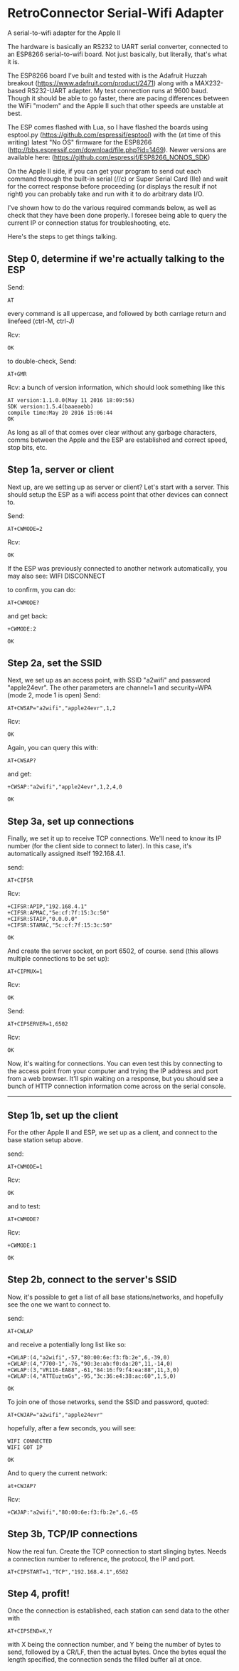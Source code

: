 # RetroConnector Serial-Wifi Adapter
A serial-to-wifi adapter for the Apple II

The hardware is basically an RS232 to UART serial converter, connected to an ESP8266 serial-to-wifi board. Not just basically, but literally, that's what it is.

The ESP8266 board I've built and tested with is the Adafruit Huzzah breakout (https://www.adafruit.com/product/2471) along with a MAX232-based RS232-UART adapter. My test connection runs at 9600 baud. Though it should be able to go faster, there are pacing differences between the WiFi "modem" and the Apple II such that other speeds are unstable at best.

The ESP comes flashed with Lua, so I have flashed the boards using esptool.py (https://github.com/espressif/esptool) with the (at time of this writing) latest "No OS" firmware for the ESP8266 (http://bbs.espressif.com/download/file.php?id=1469). Newer versions are available here: (https://github.com/espressif/ESP8266_NONOS_SDK)

On the Apple II side, if you can get your program to send out each command through the built-in serial (//c) or Super Serial Card (IIe) and wait for the correct response before proceeding (or displays the result if not right) you can probably take and run with it to do arbitrary data I/O.

I've shown how to do the various required commands below, as well as check that they have been done properly. I foresee being able to query the current IP or connection status for troubleshooting, etc.


Here's the steps to get things talking. 

## Step 0, determine if we're actually talking to the ESP

Send:

	AT

every command is all uppercase, and followed by both carriage return and linefeed (ctrl-M, ctrl-J)

Rcv:

	OK

to double-check, 
Send:

	AT+GMR

Rcv: a bunch of version information, which should look something like this

	AT version:1.1.0.0(May 11 2016 18:09:56)
	SDK version:1.5.4(baaeaebb)
	compile time:May 20 2016 15:06:44
	OK

As long as all of that comes over clear without any garbage characters, comms between the Apple and the ESP are established and correct speed, stop bits, etc.


## Step 1a, server or client

Next up, are we setting up as server or client? Let's start with a server. This should setup the ESP as a wifi access point that other devices can connect to.

Send:

	AT+CWMODE=2

Rcv:
	
	OK

If the ESP was previously connected to another network automatically, you may also see:
WIFI DISCONNECT

to confirm, you can do:

	AT+CWMODE?

and get back:

	+CWMODE:2

	OK

## Step 2a, set the SSID

Next, we set up as an access point, with SSID "a2wifi" and password "apple24evr". The other parameters are channel=1 and security=WPA (mode 2, mode 1 is open)
Send:

	AT+CWSAP="a2wifi","apple24evr",1,2

Rcv:

	OK


Again, you can query this with:

	AT+CWSAP?

and get:

	+CWSAP:"a2wifi","apple24evr",1,2,4,0

	OK

## Step 3a, set up connections

Finally, we set it up to receive TCP connections. We'll need to know its IP number (for the client side to connect to later). In this case, it's automatically assigned itself 192.168.4.1.

send:

	AT+CIFSR

Rcv:

	+CIFSR:APIP,"192.168.4.1"
	+CIFSR:APMAC,"5e:cf:7f:15:3c:50"
	+CIFSR:STAIP,"0.0.0.0"
	+CIFSR:STAMAC,"5c:cf:7f:15:3c:50"

	OK

And create the server socket, on port 6502, of course.
send (this allows multiple connections to be set up):

	AT+CIPMUX=1

Rcv:

	OK

Send:

	AT+CIPSERVER=1,6502

Rcv:

	OK

Now, it's waiting for connections. You can even test this by connecting to the access point from your computer and trying the IP address and port from a web browser. It'll spin waiting on a response, but you should see a bunch of HTTP connection information come across on the serial console.


___


## Step 1b, set up the client

For the other Apple II and ESP, we set up as a client, and connect to the base station setup above.

send: 

	AT+CWMODE=1

Rcv:

	OK

and to test:

	AT+CWMODE?

Rcv:

	+CWMODE:1

	OK


## Step 2b, connect to the server's SSID

Now, it's possible to get a list of all base stations/networks, and hopefully see the one we want to connect to.

send:

	AT+CWLAP

and receive a potentially long list like so:

	+CWLAP:(4,"a2wifi",-57,"80:00:6e:f3:fb:2e",6,-39,0)
	+CWLAP:(4,"7700-1",-76,"90:3e:ab:f0:da:20",11,-14,0)
	+CWLAP:(3,"VR116-EA88",-61,"84:16:f9:f4:ea:88",11,3,0)
	+CWLAP:(4,"ATTEuztmGs",-95,"3c:36:e4:38:ac:60",1,5,0)

	OK

To join one of those networks, send the SSID and password, quoted:

	AT+CWJAP="a2wifi","apple24evr"

hopefully, after a few seconds, you will see:

	WIFI CONNECTED
	WIFI GOT IP

	OK


And to query the current network:

	at+CWJAP?

Rcv:

	+CWJAP:"a2wifi","80:00:6e:f3:fb:2e",6,-65

## Step 3b, TCP/IP connections

Now the real fun. Create the TCP connection to start slinging bytes. Needs a connection number to reference, the protocol, the IP and port.

	AT+CIPSTART=1,"TCP","192.168.4.1",6502


## Step 4, profit!

Once the connection is established, each station can send data to the other with 

	AT+CIPSEND=X,Y
	
with X being the connection number, and Y being the number of bytes to send, followed by a CR/LF, then the actual bytes. Once the bytes equal the length specified, the connection sends the filled buffer all at once.

